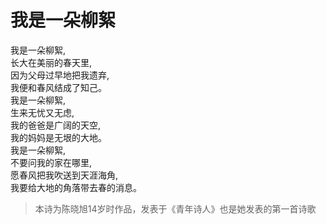 # 我是一朵柳絮
我是一朵柳絮,
<br>长大在美丽的春天里,
<br>因为父母过早地把我遗弃,
<br>我便和春风结成了知己。
<br>我是一朵柳絮,
<br>生来无忧又无虑,
<br>我的爸爸是广阔的天空,
<br>我的妈妈是无垠的大地。
<br>我是一朵柳絮,
<br>不要问我的家在哪里,
<br>愿春风把我吹送到天涯海角,
<br>我要给大地的角落带去春的消息。
<br>
> 本诗为陈晓旭14岁时作品，发表于《青年诗人》也是她发表的第一首诗歌
